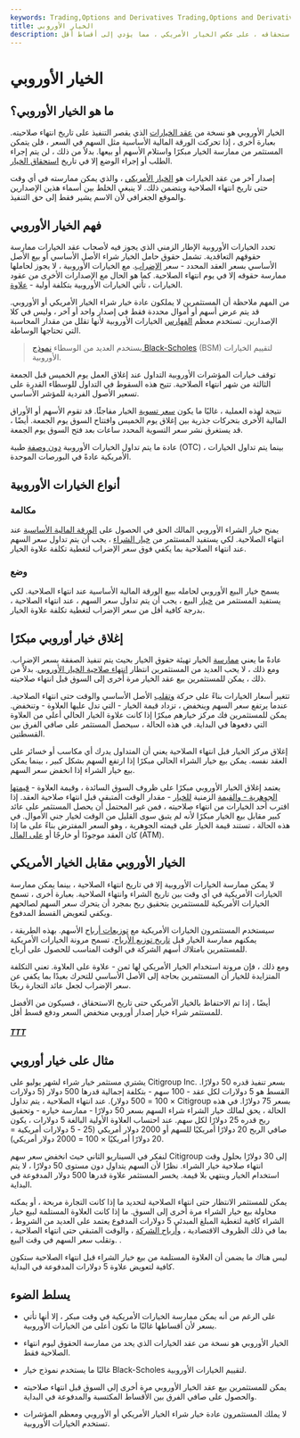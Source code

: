 ```yaml
---
keywords: Trading,Options and Derivatives Trading,Options and Derivatives
title: الخيار الأوروبي
description: لا يمكن ممارسة الخيار الأوروبي إلا في تاريخ استحقاقه ، على عكس الخيار الأمريكي ، مما يؤدي إلى أقساط أقل.
---
```


# الخيار الأوروبي
## ما هو الخيار الأوروبي؟

الخيار الأوروبي هو نسخة من [عقد الخيارات](/optionscontract) الذي يقصر التنفيذ على تاريخ انتهاء صلاحيته. بعبارة أخرى ، إذا تحركت الورقة المالية الأساسية مثل السهم في السعر ، فلن يتمكن المستثمر من ممارسة الخيار مبكرًا واستلام الأسهم أو بيعها. بدلاً من ذلك ، لن يتم إجراء الطلب أو إجراء الوضع إلا في تاريخ [استحقاق الخيار](/maturity).

إصدار آخر من عقد الخيارات هو [الخيار الأمريكي](/americanoption) ، والذي يمكن ممارسته في أي وقت حتى تاريخ انتهاء الصلاحية ويتضمن ذلك. لا ينبغي الخلط بين أسماء هذين الإصدارين والموقع الجغرافي لأن الاسم يشير فقط إلى حق التنفيذ.

## فهم الخيار الأوروبي

تحدد الخيارات الأوروبية الإطار الزمني الذي يجوز فيه لأصحاب عقد الخيارات ممارسة حقوقهم التعاقدية. تشمل حقوق حامل الخيار شراء الأصل الأساسي أو بيع الأصل الأساسي بسعر العقد المحدد - سعر [الإضراب](/strikeprice). مع الخيارات الأوروبية ، لا يجوز لحاملها ممارسة حقوقه إلا في يوم انتهاء الصلاحية. كما هو الحال مع الإصدارات الأخرى من عقود الخيارات ، تأتي الخيارات الأوروبية بتكلفة أولية - [علاوة](/option-premium).

من المهم ملاحظة أن المستثمرين لا يملكون عادة خيار شراء الخيار الأمريكي أو الأوروبي. قد يتم عرض أسهم أو أموال محددة فقط في إصدار واحد أو آخر ، وليس في كلا الإصدارين. تستخدم معظم [الفهارس](/index) الخيارات الأوروبية لأنها تقلل من مقدار المحاسبة التي تحتاجها الوساطة.

> يستخدم العديد من الوسطاء [نموذج Black-Scholes](/blackscholes) (BSM) لتقييم الخيارات الأوروبية.

>

توقف خيارات المؤشرات الأوروبية التداول عند إغلاق العمل يوم الخميس قبل الجمعة الثالثة من شهر انتهاء الصلاحية. تتيح هذه السقوط في التداول للوسطاء القدرة على تسعير الأصول الفردية للمؤشر الأساسي.

نتيجة لهذه العملية ، غالبًا ما يكون [سعر تسوية](/settlementprice) الخيار مفاجئًا. قد تقوم الأسهم أو الأوراق المالية الأخرى بتحركات جذرية بين إغلاق يوم الخميس وافتتاح السوق يوم الجمعة. أيضًا ، قد يستغرق نشر سعر التسوية المحدد ساعات بعد فتح السوق يوم الجمعة.

عادة ما يتم تداول الخيارات الأوروبية [دون وصفة](/otc) طبية (OTC) ، بينما يتم تداول الخيارات الأمريكية عادةً في البورصات الموحدة.

## أنواع الخيارات الأوروبية

### مكالمة

يمنح خيار الشراء الأوروبي المالك الحق في الحصول على [الورقة المالية الأساسية](/underlying-security) عند انتهاء الصلاحية. لكي يستفيد المستثمر من [خيار الشراء](/calloption) ، يجب أن يتم تداول سعر السهم عند انتهاء الصلاحية بما يكفي فوق سعر الإضراب لتغطية تكلفة علاوة الخيار.

### وضع

يسمح خيار البيع الأوروبي لحامله ببيع الورقة المالية الأساسية عند انتهاء الصلاحية. لكي يستفيد المستثمر من [خيار](/putoption) البيع ، يجب أن يتم تداول سعر السهم ، عند انتهاء الصلاحية ، بدرجة كافية أقل من سعر الإضراب لتغطية تكلفة علاوة الخيار.

## إغلاق خيار أوروبي مبكرًا

عادةً ما يعني [ممارسة](/exercise) الخيار تهيئة حقوق الخيار بحيث يتم تنفيذ الصفقة بسعر الإضراب. ومع ذلك ، لا يحب العديد من المستثمرين انتظار [انتهاء صلاحية الخيار الأوروبي](/expirationdate). بدلاً من ذلك ، يمكن للمستثمرين بيع عقد الخيار مرة أخرى إلى السوق قبل انتهاء صلاحيته.

تتغير أسعار الخيارات بناءً على حركة [وتقلب](/volatility) الأصل الأساسي والوقت حتى انتهاء الصلاحية. عندما يرتفع سعر السهم وينخفض ، تزداد قيمة الخيار - التي تدل عليها العلاوة - وتنخفض. يمكن للمستثمرين فك مركز خيارهم مبكرًا إذا كانت علاوة الخيار الحالي أعلى من العلاوة التي دفعوها في البداية. في هذه الحالة ، سيحصل المستثمر على صافي الفرق بين القسطتين.

إغلاق مركز الخيار قبل انتهاء الصلاحية يعني أن المتداول يدرك أي مكاسب أو خسائر على العقد نفسه. يمكن بيع خيار الشراء الحالي مبكرًا إذا ارتفع السهم بشكل كبير ، بينما يمكن بيع خيار الشراء إذا انخفض سعر السهم.

يعتمد إغلاق الخيار الأوروبي مبكرًا على ظروف السوق السائدة ، وقيمة العلاوة - [قيمتها الجوهرية - والقيمة](/intrinsicvalue) الزمنية [للخيار](/timevalue) - مقدار الوقت المتبقي قبل انتهاء صلاحية العقد. إذا اقترب أحد الخيارات من انتهاء صلاحيته ، فمن غير المحتمل أن يحصل المستثمر على عائد كبير مقابل بيع الخيار مبكرًا لأنه لم يتبق سوى القليل من الوقت لخيار جني الأموال. في هذه الحالة ، تستند قيمة الخيار على قيمته الجوهرية ، وهو السعر المفترض بناءً على ما إذا كان العقد موجودًا أو خارجًا أو [على المال](/atthemoney) (ATM).

## الخيار الأوروبي مقابل الخيار الأمريكي

لا يمكن ممارسة الخيارات الأوروبية إلا في تاريخ انتهاء الصلاحية ، بينما يمكن ممارسة الخيارات الأمريكية في أي وقت بين تاريخ الشراء وانتهاء الصلاحية. بعبارة أخرى ، تسمح الخيارات الأمريكية للمستثمرين بتحقيق ربح بمجرد أن يتحرك سعر السهم لصالحهم ويكفي لتعويض القسط المدفوع.

سيستخدم المستثمرون الخيارات الأمريكية مع [توزيعات أرباح](/dividend) الأسهم. بهذه الطريقة ، يمكنهم ممارسة الخيار قبل [تاريخ توزيع الأرباح](/ex-date). تسمح مرونة الخيارات الأمريكية للمستثمرين بامتلاك أسهم الشركة في الوقت المناسب للحصول على أرباح.

ومع ذلك ، فإن مرونة استخدام الخيار الأمريكي لها ثمن - علاوة على العلاوة. تعني التكلفة المتزايدة للخيار أن المستثمرين بحاجة إلى الأصل الأساسي للتحرك بعيدًا بما يكفي عن سعر الإضراب لجعل عائد التجارة ربحًا.

أيضًا ، إذا تم الاحتفاظ بالخيار الأمريكي حتى تاريخ الاستحقاق ، فسيكون من الأفضل للمستثمر شراء خيار إصدار أوروبي منخفض السعر ودفع قسط أقل.

<h5> <a href=""> TTT </a> </h5>

## مثال على خيار أوروبي

يشتري مستثمر خيار شراء لشهر يوليو على Citigroup Inc. بسعر تنفيذ قدره 50 دولارًا. القسط هو 5 دولارات لكل عقد - 100 سهم - بتكلفة إجمالية قدرها 500 دولار (5 دولارات × 100 = 500 دولار). عند انتهاء الصلاحية ، يتم تداول Citigroup بسعر 75 دولارًا. في هذه الحالة ، يحق لمالك خيار الشراء شراء السهم بسعر 50 دولارًا - ممارسة خياره - وتحقيق ربح قدره 25 دولارًا لكل سهم. عند احتساب العلاوة الأولية البالغة 5 دولارات ، يكون صافي الربح 20 دولارًا أمريكيًا للسهم أو 2000 دولار أمريكي (25 - 5 دولارات أمريكية = 20 دولارًا أمريكيًا × 100 = 2000 دولار أمريكي).

لنفكر في السيناريو الثاني حيث انخفض سعر سهم Citigroup إلى 30 دولارًا بحلول وقت انتهاء صلاحية خيار الشراء. نظرًا لأن السهم يتداول دون مستوى 50 دولارًا ، لا يتم استخدام الخيار وينتهي بلا قيمة. يخسر المستثمر علاوة قدرها 500 دولار المدفوعة في البداية.

يمكن للمستثمر الانتظار حتى انتهاء الصلاحية لتحديد ما إذا كانت التجارة مربحة ، أو يمكنه محاولة بيع خيار الشراء مرة أخرى إلى السوق. ما إذا كانت العلاوة المستلمة لبيع خيار الشراء كافية لتغطية المبلغ المبدئي 5 دولارات المدفوع يعتمد على العديد من الشروط ، بما في ذلك الظروف الاقتصادية ، [وأرباح الشركة](/earnings) ، والوقت المتبقي حتى انتهاء الصلاحية ، وتقلب سعر السهم في وقت البيع. .

ليس هناك ما يضمن أن العلاوة المستلمة من بيع خيار الشراء قبل انتهاء الصلاحية ستكون كافية لتعويض علاوة 5 دولارات المدفوعة في البداية.

## يسلط الضوء

- على الرغم من أنه يمكن ممارسة الخيارات الأمريكية في وقت مبكر ، إلا أنها تأتي بسعر لأن أقساطها غالبًا ما تكون أعلى من الخيارات الأوروبية.

- الخيار الأوروبي هو نسخة من عقد الخيارات الذي يحد من ممارسة الحقوق ليوم انتهاء الصلاحية فقط.

- غالبًا ما يستخدم نموذج خيار Black-Scholes لتقييم الخيارات الأوروبية.

- يمكن للمستثمرين بيع عقد الخيار الأوروبي مرة أخرى إلى السوق قبل انتهاء صلاحيته والحصول على صافي الفرق بين الأقساط المكتسبة والمدفوعة في البداية.

- لا يملك المستثمرون عادة خيار شراء الخيار الأمريكي أو الأوروبي ومعظم المؤشرات تستخدم الخيارات الأوروبية.

